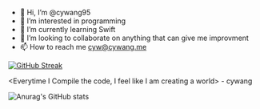 - 👋 Hi, I’m @cywang95
- 👀 I’m interested in programming
- 🌱 I’m currently learning Swift
- 💞️ I’m looking to collaborate on anything that can give me improvment 
- 📫 How to reach me cyw@cywang.me

[![GitHub Streak](https://github-readme-streak-stats.herokuapp.com/?user=cywang95)](https://git.io/streak-stats)


<Everytime I Compile the code, I feel like I am creating a world> - cywang

![Anurag's GitHub stats](https://github-readme-stats.vercel.app/api?username=cywang95&show_icons=true&theme=tokyonight)

<!---
cywang95/cywang95 is a ✨ special ✨ repository because its `README.md` (this file) appears on your GitHub profile.
You can click the Preview link to take a look at your changes.
--->
